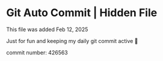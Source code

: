 # Git Auto Commit | Hidden File

This file was added Feb 12, 2025

Just for fun and keeping my daily git commit active 🤪

commit number: 426563
